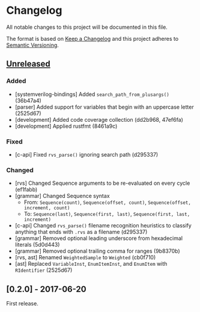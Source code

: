 # Changelog

All notable changes to this project will be documented in this file.

The format is based on [Keep a Changelog](http://keepachangelog.com/en/1.0.0/)
and this project adheres to [Semantic Versioning](http://semver.org/spec/v2.0.0.html).

## [Unreleased]

### Added

* [systemverilog-bindings] Added `search_path_from_plusargs()` (36b47a4)
* [parser] Added support for variables that begin with an uppercase
  letter (2525d67)
* [development] Added code coverage collection (dd2b968, 47ef6fa)
* [development] Applied rustfmt (8461a9c)

### Fixed

* [c-api] Fixed `rvs_parse()` ignoring search path (d295337)

### Changed

* [rvs] Changed Sequence arguments to be re-evaluated on every cycle (ef1fabb)
* [grammar] Changed Sequence syntax
  * From: `Sequence(count)`, `Sequence(offset, count)`, `Sequence(offset,
    increment, count)`
  * To: `Sequence(last)`, `Sequence(first, last)`, `Sequence(first, last,
    increment)`
* [c-api] Changed `rvs_parse()` filename recognition heuristics to classify
  anything that ends with `.rvs` as a filename (d295337)
* [grammar] Removed optional leading underscore from hexadecimal
  literals (5d0d443)
* [grammar] Removed optional trailing comma for ranges (9b8370b)
* [rvs, ast] Renamed `WeightedSample` to `Weighted` (cb0f710)
* [ast] Replaced `VariableInst`, `EnumItemInst`, and `EnumItem` with
  `RIdentifier` (2525d67)

## [0.2.0] - 2017-06-20

First release.

[Unreleased]: https://github.com/olivierlacan/keep-a-changelog/compare/v0.2.0...HEAD
